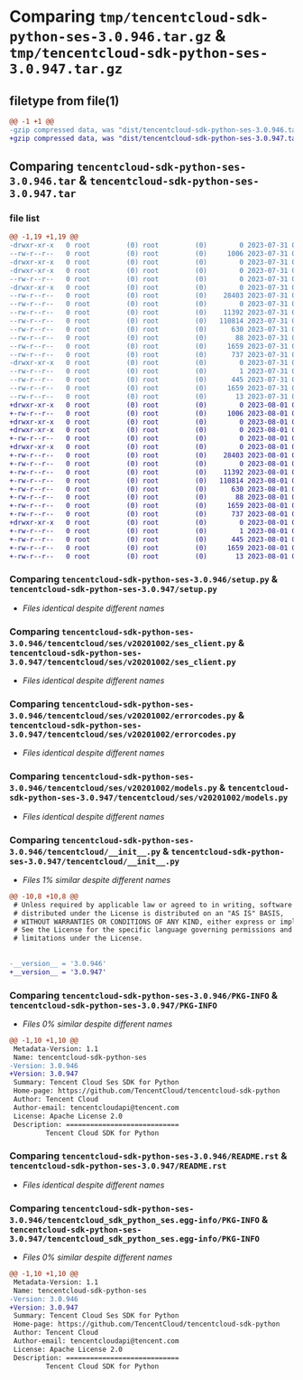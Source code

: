 # Comparing `tmp/tencentcloud-sdk-python-ses-3.0.946.tar.gz` & `tmp/tencentcloud-sdk-python-ses-3.0.947.tar.gz`

## filetype from file(1)

```diff
@@ -1 +1 @@
-gzip compressed data, was "dist/tencentcloud-sdk-python-ses-3.0.946.tar", last modified: Mon Jul 31 00:34:28 2023, max compression
+gzip compressed data, was "dist/tencentcloud-sdk-python-ses-3.0.947.tar", last modified: Tue Aug  1 00:54:31 2023, max compression
```

## Comparing `tencentcloud-sdk-python-ses-3.0.946.tar` & `tencentcloud-sdk-python-ses-3.0.947.tar`

### file list

```diff
@@ -1,19 +1,19 @@
-drwxr-xr-x   0 root         (0) root         (0)        0 2023-07-31 00:34:28.000000 tencentcloud-sdk-python-ses-3.0.946/
--rw-r--r--   0 root         (0) root         (0)     1006 2023-07-31 00:34:28.000000 tencentcloud-sdk-python-ses-3.0.946/setup.py
-drwxr-xr-x   0 root         (0) root         (0)        0 2023-07-31 00:34:28.000000 tencentcloud-sdk-python-ses-3.0.946/tencentcloud/
-drwxr-xr-x   0 root         (0) root         (0)        0 2023-07-31 00:34:28.000000 tencentcloud-sdk-python-ses-3.0.946/tencentcloud/ses/
--rw-r--r--   0 root         (0) root         (0)        0 2023-07-31 00:34:28.000000 tencentcloud-sdk-python-ses-3.0.946/tencentcloud/ses/__init__.py
-drwxr-xr-x   0 root         (0) root         (0)        0 2023-07-31 00:34:28.000000 tencentcloud-sdk-python-ses-3.0.946/tencentcloud/ses/v20201002/
--rw-r--r--   0 root         (0) root         (0)    28403 2023-07-31 00:34:28.000000 tencentcloud-sdk-python-ses-3.0.946/tencentcloud/ses/v20201002/ses_client.py
--rw-r--r--   0 root         (0) root         (0)        0 2023-07-31 00:34:28.000000 tencentcloud-sdk-python-ses-3.0.946/tencentcloud/ses/v20201002/__init__.py
--rw-r--r--   0 root         (0) root         (0)    11392 2023-07-31 00:34:28.000000 tencentcloud-sdk-python-ses-3.0.946/tencentcloud/ses/v20201002/errorcodes.py
--rw-r--r--   0 root         (0) root         (0)   110814 2023-07-31 00:34:28.000000 tencentcloud-sdk-python-ses-3.0.946/tencentcloud/ses/v20201002/models.py
--rw-r--r--   0 root         (0) root         (0)      630 2023-07-31 00:34:28.000000 tencentcloud-sdk-python-ses-3.0.946/tencentcloud/__init__.py
--rw-r--r--   0 root         (0) root         (0)       88 2023-07-31 00:34:28.000000 tencentcloud-sdk-python-ses-3.0.946/setup.cfg
--rw-r--r--   0 root         (0) root         (0)     1659 2023-07-31 00:34:28.000000 tencentcloud-sdk-python-ses-3.0.946/PKG-INFO
--rw-r--r--   0 root         (0) root         (0)      737 2023-07-31 00:34:28.000000 tencentcloud-sdk-python-ses-3.0.946/README.rst
-drwxr-xr-x   0 root         (0) root         (0)        0 2023-07-31 00:34:28.000000 tencentcloud-sdk-python-ses-3.0.946/tencentcloud_sdk_python_ses.egg-info/
--rw-r--r--   0 root         (0) root         (0)        1 2023-07-31 00:34:28.000000 tencentcloud-sdk-python-ses-3.0.946/tencentcloud_sdk_python_ses.egg-info/dependency_links.txt
--rw-r--r--   0 root         (0) root         (0)      445 2023-07-31 00:34:28.000000 tencentcloud-sdk-python-ses-3.0.946/tencentcloud_sdk_python_ses.egg-info/SOURCES.txt
--rw-r--r--   0 root         (0) root         (0)     1659 2023-07-31 00:34:28.000000 tencentcloud-sdk-python-ses-3.0.946/tencentcloud_sdk_python_ses.egg-info/PKG-INFO
--rw-r--r--   0 root         (0) root         (0)       13 2023-07-31 00:34:28.000000 tencentcloud-sdk-python-ses-3.0.946/tencentcloud_sdk_python_ses.egg-info/top_level.txt
+drwxr-xr-x   0 root         (0) root         (0)        0 2023-08-01 00:54:31.000000 tencentcloud-sdk-python-ses-3.0.947/
+-rw-r--r--   0 root         (0) root         (0)     1006 2023-08-01 00:54:31.000000 tencentcloud-sdk-python-ses-3.0.947/setup.py
+drwxr-xr-x   0 root         (0) root         (0)        0 2023-08-01 00:54:31.000000 tencentcloud-sdk-python-ses-3.0.947/tencentcloud/
+drwxr-xr-x   0 root         (0) root         (0)        0 2023-08-01 00:54:31.000000 tencentcloud-sdk-python-ses-3.0.947/tencentcloud/ses/
+-rw-r--r--   0 root         (0) root         (0)        0 2023-08-01 00:54:31.000000 tencentcloud-sdk-python-ses-3.0.947/tencentcloud/ses/__init__.py
+drwxr-xr-x   0 root         (0) root         (0)        0 2023-08-01 00:54:31.000000 tencentcloud-sdk-python-ses-3.0.947/tencentcloud/ses/v20201002/
+-rw-r--r--   0 root         (0) root         (0)    28403 2023-08-01 00:54:31.000000 tencentcloud-sdk-python-ses-3.0.947/tencentcloud/ses/v20201002/ses_client.py
+-rw-r--r--   0 root         (0) root         (0)        0 2023-08-01 00:54:31.000000 tencentcloud-sdk-python-ses-3.0.947/tencentcloud/ses/v20201002/__init__.py
+-rw-r--r--   0 root         (0) root         (0)    11392 2023-08-01 00:54:31.000000 tencentcloud-sdk-python-ses-3.0.947/tencentcloud/ses/v20201002/errorcodes.py
+-rw-r--r--   0 root         (0) root         (0)   110814 2023-08-01 00:54:31.000000 tencentcloud-sdk-python-ses-3.0.947/tencentcloud/ses/v20201002/models.py
+-rw-r--r--   0 root         (0) root         (0)      630 2023-08-01 00:54:31.000000 tencentcloud-sdk-python-ses-3.0.947/tencentcloud/__init__.py
+-rw-r--r--   0 root         (0) root         (0)       88 2023-08-01 00:54:31.000000 tencentcloud-sdk-python-ses-3.0.947/setup.cfg
+-rw-r--r--   0 root         (0) root         (0)     1659 2023-08-01 00:54:31.000000 tencentcloud-sdk-python-ses-3.0.947/PKG-INFO
+-rw-r--r--   0 root         (0) root         (0)      737 2023-08-01 00:54:31.000000 tencentcloud-sdk-python-ses-3.0.947/README.rst
+drwxr-xr-x   0 root         (0) root         (0)        0 2023-08-01 00:54:31.000000 tencentcloud-sdk-python-ses-3.0.947/tencentcloud_sdk_python_ses.egg-info/
+-rw-r--r--   0 root         (0) root         (0)        1 2023-08-01 00:54:31.000000 tencentcloud-sdk-python-ses-3.0.947/tencentcloud_sdk_python_ses.egg-info/dependency_links.txt
+-rw-r--r--   0 root         (0) root         (0)      445 2023-08-01 00:54:31.000000 tencentcloud-sdk-python-ses-3.0.947/tencentcloud_sdk_python_ses.egg-info/SOURCES.txt
+-rw-r--r--   0 root         (0) root         (0)     1659 2023-08-01 00:54:31.000000 tencentcloud-sdk-python-ses-3.0.947/tencentcloud_sdk_python_ses.egg-info/PKG-INFO
+-rw-r--r--   0 root         (0) root         (0)       13 2023-08-01 00:54:31.000000 tencentcloud-sdk-python-ses-3.0.947/tencentcloud_sdk_python_ses.egg-info/top_level.txt
```

### Comparing `tencentcloud-sdk-python-ses-3.0.946/setup.py` & `tencentcloud-sdk-python-ses-3.0.947/setup.py`

 * *Files identical despite different names*

### Comparing `tencentcloud-sdk-python-ses-3.0.946/tencentcloud/ses/v20201002/ses_client.py` & `tencentcloud-sdk-python-ses-3.0.947/tencentcloud/ses/v20201002/ses_client.py`

 * *Files identical despite different names*

### Comparing `tencentcloud-sdk-python-ses-3.0.946/tencentcloud/ses/v20201002/errorcodes.py` & `tencentcloud-sdk-python-ses-3.0.947/tencentcloud/ses/v20201002/errorcodes.py`

 * *Files identical despite different names*

### Comparing `tencentcloud-sdk-python-ses-3.0.946/tencentcloud/ses/v20201002/models.py` & `tencentcloud-sdk-python-ses-3.0.947/tencentcloud/ses/v20201002/models.py`

 * *Files identical despite different names*

### Comparing `tencentcloud-sdk-python-ses-3.0.946/tencentcloud/__init__.py` & `tencentcloud-sdk-python-ses-3.0.947/tencentcloud/__init__.py`

 * *Files 1% similar despite different names*

```diff
@@ -10,8 +10,8 @@
 # Unless required by applicable law or agreed to in writing, software
 # distributed under the License is distributed on an "AS IS" BASIS,
 # WITHOUT WARRANTIES OR CONDITIONS OF ANY KIND, either express or implied.
 # See the License for the specific language governing permissions and
 # limitations under the License.
 
 
-__version__ = '3.0.946'
+__version__ = '3.0.947'
```

### Comparing `tencentcloud-sdk-python-ses-3.0.946/PKG-INFO` & `tencentcloud-sdk-python-ses-3.0.947/PKG-INFO`

 * *Files 0% similar despite different names*

```diff
@@ -1,10 +1,10 @@
 Metadata-Version: 1.1
 Name: tencentcloud-sdk-python-ses
-Version: 3.0.946
+Version: 3.0.947
 Summary: Tencent Cloud Ses SDK for Python
 Home-page: https://github.com/TencentCloud/tencentcloud-sdk-python
 Author: Tencent Cloud
 Author-email: tencentcloudapi@tencent.com
 License: Apache License 2.0
 Description: ============================
         Tencent Cloud SDK for Python
```

### Comparing `tencentcloud-sdk-python-ses-3.0.946/README.rst` & `tencentcloud-sdk-python-ses-3.0.947/README.rst`

 * *Files identical despite different names*

### Comparing `tencentcloud-sdk-python-ses-3.0.946/tencentcloud_sdk_python_ses.egg-info/PKG-INFO` & `tencentcloud-sdk-python-ses-3.0.947/tencentcloud_sdk_python_ses.egg-info/PKG-INFO`

 * *Files 0% similar despite different names*

```diff
@@ -1,10 +1,10 @@
 Metadata-Version: 1.1
 Name: tencentcloud-sdk-python-ses
-Version: 3.0.946
+Version: 3.0.947
 Summary: Tencent Cloud Ses SDK for Python
 Home-page: https://github.com/TencentCloud/tencentcloud-sdk-python
 Author: Tencent Cloud
 Author-email: tencentcloudapi@tencent.com
 License: Apache License 2.0
 Description: ============================
         Tencent Cloud SDK for Python
```

